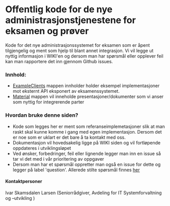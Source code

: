 # Offentlig kode for de nye administrasjonstjenestene for eksamen og prøver
Kode for det nye administrasjonssystemet for eksamen som er åpent tilgjengelig og ment som hjelp til blant annet integrasjon.
Vi vil legge ut nyttig informasjon i WIKI'en og dersom man har spørsmål eller opplever feil kan man rapportere det inn gjennom Github issues.

### Innhold:
- [ExampleClients](ExampleClients) mappen innholder holder eksempel implementasjoner mot eksternt API eksponert av eksamenssystemet.
- [Material](Material) mappen vil inneholde presentasjoner/dokumenter som vi anser som nyttig for integrerende parter

### Hvordan bruke denne siden?
- Kode som legges her er ment som referanseimplemetasjoner slik at man raskt skal kunne komme i gang med egen implementasjon. Dersom det er noe som er uklart er det bare å ta kontakt med oss.
- Dokumentasjon vil hovedsakelig ligge på WIKI siden og vil fortløpende oppdateres i utviklingsløpet
- Ved ønsker, forbedringer, feil eller lignende legger man inn en issue så tar vi det med i vår prioritering av oppgaver
- Dersom man har et spørsmål oppretter man også en issue for dette og legger på label 'question'. Allerede stilte spørsmål finnes [her](https://github.com/Utdanningsdirektoratet/PAS2-Public/issues?q=is%3Aquestion+is%3Aissue)

#### Kontaktpersoner
Ivar Skamsdalen Larsen (Seniorrådgiver, Avdeling for IT Systemforvaltning og –utvikling )
